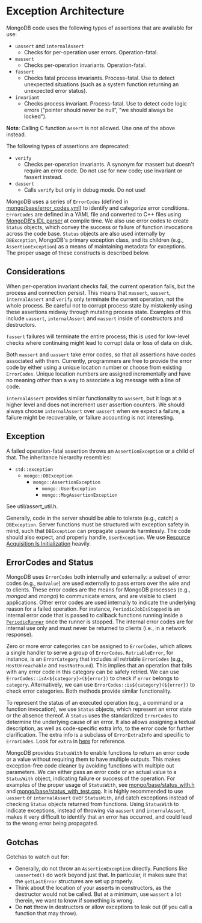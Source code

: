 # Exception Architecture

MongoDB code uses the following types of assertions that are available for use:
-   `uassert` and `internalAssert`
    -   Checks for per-operation user errors. Operation-fatal.
-   `massert`
    -   Checks per-operation invariants. Operation-fatal.
-   `fassert`
    -   Checks fatal process invariants. Process-fatal. Use to detect unexpected situations (such
        as a system function returning an unexpected error status).
-   `invariant`
    -   Checks process invariant. Process-fatal. Use to detect code logic errors ("pointer should
        never be null", "we should always be locked").

__Note__: Calling C function `assert` is not allowed. Use one of the above instead.

The following types of assertions are deprecated:

-   `verify`
    -   Checks per-operation invariants. A synonym for massert but doesn't require an error code.
        Do not use for new code; use invariant or fassert instead.
-   `dassert`
    -   Calls `verify` but only in debug mode. Do not use!

MongoDB uses a series of `ErrorCodes` (defined in [mongo/base/error_codes.yml][error_codes_yml]) to 
identify and categorize error conditions. `ErrorCodes` are defined in a YAML file and converted to 
C++ files using [MongoDB's IDL parser][idlc_py] at compile time. We also use error codes to create 
`Status` objects, which convey the success or failure of function invocations across the code base. 
`Status` objects are also used internally by `DBException`, MongoDB's primary exception class, and 
its children (e.g., `AssertionException`) as a means of maintaining metadata for exceptions. The 
proper usage of these constructs is described below.

## Considerations

When per-operation invariant checks fail, the current operation fails, but the process and
connection persist. This means that `massert`, `uassert`, `internalAssert` and `verify` only 
terminate the current operation, not the whole process. Be careful not to corrupt process state by 
mistakenly using these assertions midway through mutating process state. Examples of this include 
`uassert`, `internalAssert` and `massert` inside of constructors and destructors.

`fassert` failures will terminate the entire process; this is used for low-level checks where
continuing might lead to corrupt data or loss of data on disk.

Both `massert` and `uassert` take error codes, so that all assertions have codes associated with 
them. Currently, programmers are free to provide the error code by either using a unique location 
number or choose from existing `ErrorCodes`. Unique location numbers are assigned incrementally and 
have no meaning other than a way to associate a log message with a line of code.

`internalAssert` provides similar functionality to `uassert`, but it logs at a higher level and 
does not increment user assertion counters. We should always choose `internalAssert` over `uassert` 
when we expect a failure, a failure might be recoverable, or failure accounting is not interesting.


## Exception

A failed operation-fatal assertion throws an `AssertionException` or a child of that.
The inheritance hierarchy resembles:

-   `std::exception`
    -   `mongo::DBException`
        -   `mongo::AssertionException`
            -   `mongo::UserException`
            -   `mongo::MsgAssertionException`

See util/assert_util.h.

Generally, code in the server should be able to tolerate (e.g., catch) a `DBException`. Server 
functions must be structured with exception safety in mind, such that `DBException` can propagate 
upwards harmlessly. The code should also expect, and properly handle, `UserException`. We use 
[Resource Acquisition Is Initialization][raii] heavily.

## ErrorCodes and Status

MongoDB uses `ErrorCodes` both internally and externally: a subset of error codes (e.g., 
`BadValue`) are used externally to pass errors over the wire and to clients. These error codes are 
the means for MongoDB processes (e.g., *mongod* and *mongo*) to communicate errors, and are visible 
to client applications. Other error codes are used internally to indicate the underlying reason for 
a failed operation. For instance, `PeriodicJobIsStopped` is an internal error code that is passed 
to callback functions running inside a [`PeriodicRunner`][periodic_runner_h] once the runner is 
stopped. The internal error codes are for internal use only and must never be returned to clients 
(i.e., in a network response).
 
Zero or more error categories can be assigned to `ErrorCodes`, which allows a single handler to 
serve a group of `ErrorCodes`. `RetriableError`, for instance, is an `ErrorCategory` that includes 
all retriable `ErrorCodes` (e.g., `HostUnreachable` and `HostNotFound`). This implies that an 
operation that fails with any error code in this category can be safely retried. We can use 
`ErrorCodes::isA<${category}>(${error})` to check if `error` belongs to `category`. Alternatively, 
we can use `ErrorCodes::is${category}(${error})` to check error categories. Both methods provide 
similar functionality.

To represent the status of an executed operation (e.g., a command or a function invocation), we 
use `Status` objects, which represent an error state or the absence thereof. A `Status` uses the 
standardized `ErrorCodes` to determine the underlying cause of an error. It also allows assigning 
a textual description, as well as code-specific extra info, to the error code for further 
clarification. The extra info is a subclass of `ErrorExtraInfo` and specific to `ErrorCodes`. Look 
for `extra` in [here][error_codes_yml] for reference.

MongoDB provides `StatusWith` to enable functions to return an error code or a value without 
requiring them to have multiple outputs. This makes exception-free code cleaner by avoiding 
functions with multiple out parameters. We can either pass an error code or an actual value to a 
`StatusWith` object, indicating failure or success of the operation. For examples of the proper 
usage of `StatusWith`, see [mongo/base/status_with.h][status_with_h] and 
[mongo/base/status_with_test.cpp][status_with_test_cpp]. It is highly recommended to use `uassert` 
or `internalAssert` over `StatusWith`, and catch exceptions instead of checking `Status` objects 
returned from functions. Using `StatusWith` to indicate exceptions, instead of throwing via 
`uassert` and `internalAssert`, makes it very difficult to identify that an error has occurred, and 
could lead to the wrong error being propagated.

## Gotchas

Gotchas to watch out for:

-   Generally, do not throw an `AssertionException` directly. Functions like `uasserted()` do work
    beyond just that. In particular, it makes sure that the `getLastError` structures are set up
    properly.
-   Think about the location of your asserts in constructors, as the destructor would not be
    called. But at a minimum, use `wassert` a lot therein, we want to know if something is wrong.
-   Do __not__ throw in destructors or allow exceptions to leak out (if you call a function that
    may throw).


[raii]: https://en.wikipedia.org/wiki/Resource_acquisition_is_initialization
[error_codes_yml]: ../src/mongo/base/error_codes.yml
[periodic_runner_h]: ../src/mongo/util/periodic_runner.h
[status_with_h]: ../src/mongo/base/status_with.h
[idlc_py]: ../buildscripts/idl/idlc.py
[status_with_test_cpp]: ../src/mongo/base/status_with_test.cpp
